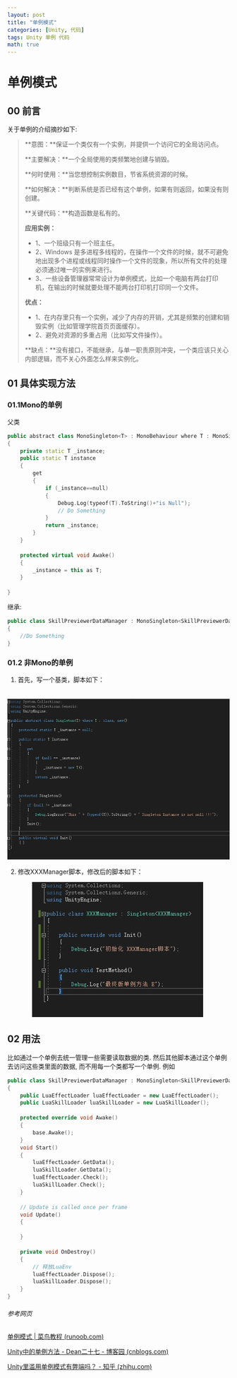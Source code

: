 ```yaml
---
layout: post
title: "单例模式"
categories: [Unity, 代码]
tags: Unity 单例 代码
math: true
---
```


# 单例模式

## 00 前言

关于单例的介绍摘抄如下:

>
>
>**意图：**保证一个类仅有一个实例，并提供一个访问它的全局访问点。
>
>**主要解决：**一个全局使用的类频繁地创建与销毁。
>
>**何时使用：**当您想控制实例数目，节省系统资源的时候。
>
>**如何解决：**判断系统是否已经有这个单例，如果有则返回，如果没有则创建。
>
>**关键代码：**构造函数是私有的。
>
>**应用实例：**
>
>- 1、一个班级只有一个班主任。
>- 2、Windows 是多进程多线程的，在操作一个文件的时候，就不可避免地出现多个进程或线程同时操作一个文件的现象，所以所有文件的处理必须通过唯一的实例来进行。
>- 3、一些设备管理器常常设计为单例模式，比如一个电脑有两台打印机，在输出的时候就要处理不能两台打印机打印同一个文件。
>
>**优点：**
>
>- 1、在内存里只有一个实例，减少了内存的开销，尤其是频繁的创建和销毁实例（比如管理学院首页页面缓存）。
>- 2、避免对资源的多重占用（比如写文件操作）。
>
>**缺点：**没有接口，不能继承，与单一职责原则冲突，一个类应该只关心内部逻辑，而不关心外面怎么样来实例化。

## 01 具体实现方法

### 01.1Mono的单例

父类

```c++
public abstract class MonoSingleton<T> : MonoBehaviour where T : MonoSingleton<T>
{
    private static T _instance;
    public static T instance
    {
        get
        {
            if (_instance==null)
            {
                Debug.Log(typeof(T).ToString()+"is Null");
                // Do Something
            }
            return _instance;
        }
    }

    protected virtual void Awake()
    {
        _instance = this as T;
    }

}
```

继承:

```c++
public class SkillPreviewerDataManager : MonoSingleton<SkillPreviewerDataManager>
{
    //Do Something
}
```

### 01.2 非Mono的单例

1. 首先，写一个基类，脚本如下：

　　　　![img](/assets/image/1050749-20171027172826773-342722870.jpg)

2. 修改XXXManager脚本，修改后的脚本如下：

　　　　![img](/assets/image/1050749-20171027173233930-569553941.jpg)

## 02 用法

比如通过一个单例去统一管理一些需要读取数据的类. 然后其他脚本通过这个单例去访问这些类里面的数据, 而不用每一个类都写一个单例. 例如

```c++
public class SkillPreviewerDataManager : MonoSingleton<SkillPreviewerDataManager>
{
    public LuaEffectLoader luaEffectLoader = new LuaEffectLoader();
    public LuaSkillLoader luaSkillLoader = new LuaSkillLoader();

    protected override void Awake()
    {
        base.Awake();
    }
    void Start()
    {
        luaEffectLoader.GetData();
        luaSkillLoader.GetData();
        luaEffectLoader.Check();
        luaSkillLoader.Check();
    }

    // Update is called once per frame
    void Update()
    {
        
    }
    
    private void OnDestroy()
    {
        // 释放LuaEnv
        luaEffectLoader.Dispose();
        luaSkillLoader.Dispose();
    }
}
```



###### 参考网页

[单例模式 \| 菜鸟教程 (runoob.com)](https://www.runoob.com/design-pattern/singleton-pattern.html)

[Unity中的单例方法 - Dean二十七 - 博客园 (cnblogs.com)](https://www.cnblogs.com/Dean27/p/7744452.html)

[Unity里滥用单例模式有弊端吗？ - 知乎 (zhihu.com)](https://www.zhihu.com/question/438175387)
